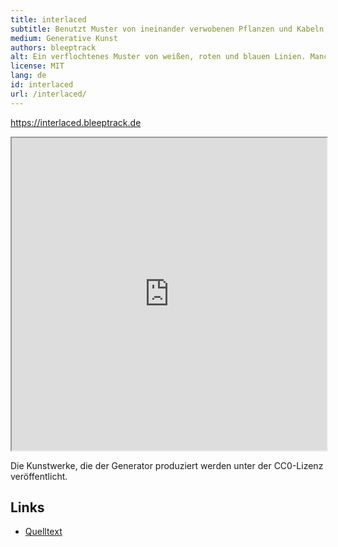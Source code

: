 ```yaml
---
title: interlaced
subtitle: Benutzt Muster von ineinander verwobenen Pflanzen und Kabeln, um spielerisch zu zeigen, dass Technologie und Natur in Harmonie koexistieren können.
medium: Generative Kunst
authors: bleeptrack
alt: Ein verflochtenes Muster von weißen, roten und blauen Linien. Manche enden in Blättern, andere in VGA-Steckern.
license: MIT
lang: de
id: interlaced
url: /interlaced/
---
```


<https://interlaced.bleeptrack.de>

<iframe src="https://interlaced.bleeptrack.de" width="100%" height="500" ></iframe>

Die Kunstwerke, die der Generator produziert werden unter der CC0-Lizenz veröffentlicht.

## Links

- [Quelltext](https://github.com/bleeptrack/interlaced)
